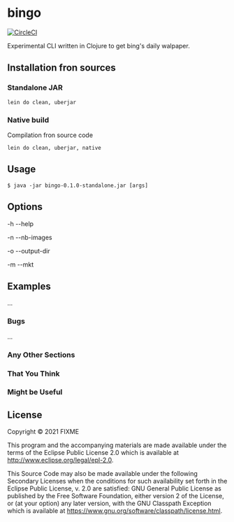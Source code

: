 # bingo

[![CircleCI](https://circleci.com/gh/nchapon/bingo.svg?style=shield)](https://circleci.com/gh/nchapon/bingo)

Experimental CLI written in Clojure to get bing's daily walpaper.

## Installation fron sources

### Standalone JAR ###


``` shell
lein do clean, uberjar
```


### Native build ###

Compilation fron source code

``` shell
lein do clean, uberjar, native
```

## Usage


    $ java -jar bingo-0.1.0-standalone.jar [args]

## Options

-h --help

-n --nb-images <number>

-o --output-dir

-m --mkt


## Examples

...

### Bugs

...

### Any Other Sections
### That You Think
### Might be Useful

## License

Copyright © 2021 FIXME

This program and the accompanying materials are made available under the
terms of the Eclipse Public License 2.0 which is available at
http://www.eclipse.org/legal/epl-2.0.

This Source Code may also be made available under the following Secondary
Licenses when the conditions for such availability set forth in the Eclipse
Public License, v. 2.0 are satisfied: GNU General Public License as published by
the Free Software Foundation, either version 2 of the License, or (at your
option) any later version, with the GNU Classpath Exception which is available
at https://www.gnu.org/software/classpath/license.html.
